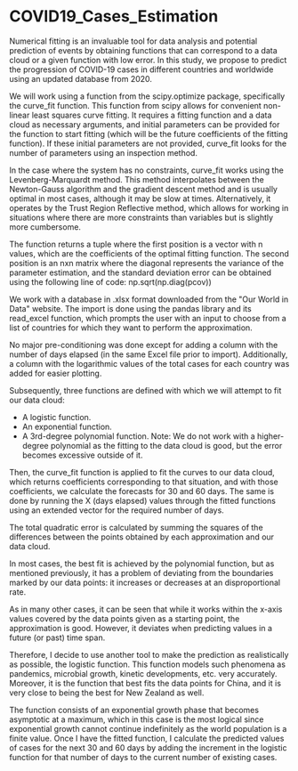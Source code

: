 # COVID19_Cases_Estimation

Numerical fitting is an invaluable tool for data analysis and potential prediction of events by obtaining functions that can correspond to a data cloud or a given function with low error. 
In this study, we propose to predict the progression of COVID-19 cases in different countries and worldwide using an updated database from 2020.

We will work using a function from the scipy.optimize package, specifically the curve_fit function. 
This function from scipy allows for convenient non-linear least squares curve fitting. 
It requires a fitting function and a data cloud as necessary arguments, and initial parameters can be provided for the function to start fitting (which will be the future coefficients of the fitting function). 
If these initial parameters are not provided, curve_fit looks for the number of parameters using an inspection method.

In the case where the system has no constraints, curve_fit works using the Levenberg-Marquardt method. 
This method interpolates between the Newton-Gauss algorithm and the gradient descent method and is usually optimal in most cases, although it may be slow at times. 
Alternatively, it operates by the Trust Region Reflective method, which allows for working in situations where there are more constraints than variables but is slightly more cumbersome.

The function returns a tuple where the first position is a vector with n values, which are the coefficients of the optimal fitting function. 
The second position is an nxn matrix where the diagonal represents the variance of the parameter estimation, 
and the standard deviation error can be obtained using the following line of code:      np.sqrt(np.diag(pcov))

We work with a database in .xlsx format downloaded from the "Our World in Data" website. 
The import is done using the pandas library and its read_excel function, which prompts the user with an input to choose from a list of countries for which they want to perform the approximation.

No major pre-conditioning was done except for adding a column with the number of days elapsed (in the same Excel file prior to import). 
Additionally, a column with the logarithmic values of the total cases for each country was added for easier plotting.

Subsequently, three functions are defined with which we will attempt to fit our data cloud:
- A logistic function.
- An exponential function.
- A 3rd-degree polynomial function.
Note: We do not work with a higher-degree polynomial as the fitting to the data cloud is good, but the error becomes excessive outside of it.

Then, the curve_fit function is applied to fit the curves to our data cloud, which returns coefficients corresponding to that situation, 
and with those coefficients, we calculate the forecasts for 30 and 60 days. 
The same is done by running the X (days elapsed) values through the fitted functions using an extended vector for the required number of days.

The total quadratic error is calculated by summing the squares of the differences between the points obtained by each approximation and our data cloud.

In most cases, the best fit is achieved by the polynomial function, but as mentioned previously, 
it has a problem of deviating from the boundaries marked by our data points: it increases or decreases at an disproportional rate.

As in many other cases, it can be seen that while it works within the x-axis values covered by the data points given as a starting point, the approximation is good. 
However, it deviates when predicting values in a future (or past) time span.

Therefore, I decide to use another tool to make the prediction as realistically as possible, the logistic function. 
This function models such phenomena as pandemics, microbial growth, kinetic developments, etc. very accurately.
Moreover, it is the function that best fits the data points for China, and it is very close to being the best for New Zealand as well.

The function consists of an exponential growth phase that becomes asymptotic at a maximum, 
which in this case is the most logical since exponential growth cannot continue indefinitely as the world population is a finite value. 
Once I have the fitted function, I calculate the predicted values of cases for the next 30 and 60 days by adding the increment in the logistic function for that number of days to the current number of existing cases.
